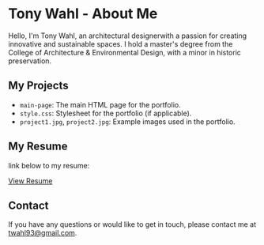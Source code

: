 # Tony Wahl - About Me

Hello, I'm Tony Wahl, an architectural designerwith a passion for creating innovative and sustainable spaces. I hold a master's degree from the College of Architecture & Environmental Design, with a minor in historic preservation. 

## My Projects
- `main-page`: The main HTML page for the portfolio.
- `style.css`: Stylesheet for the portfolio (if applicable).
- `project1.jpg`, `project2.jpg`: Example images used in the portfolio.

## My Resume 

link below to my resume:

[View Resume](Tony%20Wahl%20Resume%2025_01.08.pdf)

## Contact

If you have any questions or would like to get in touch, please contact me at twahl93@gmail.com.
